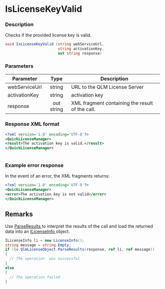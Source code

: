 # IsLicenseKeyValid

### Description

Checks if the provided license key is valid.

```csharp
void IsLicenseKeyValid (string webServiceUrl, 
                        string activationKey, 
                        out string response)
```

### Parameters

| Parameter     |    Type    | Description                                     |
| ------------- | :--------: | ----------------------------------------------- |
| webServiceUrl |   string   | URL to the QLM License Server                   |
| activationKey |   string   | activation key                                  |
| response      | out string | XML fragment containing the result of the call. |

### Response XML format

```xml
<?xml version='1.0' encoding='UTF-8'?>
<QuickLicenseManager>
<result>The activation key is valid.</result>
</QuickLicenseManager>
 
```

### Example error response

In the event of an error, the XML fragments returns:

```xml
<?xml version='1.0' encoding='UTF-8'?>
<QuickLicenseManager>
<error>The activation key is not valid</error>
</QuickLicenseManager>
```

## Remarks

Use [ParseResults ](../../iqlmcustomerinfo/methods/parseresults.md)to interpret the results of the call and load the returned data into an [ILicenseInfo ](../../ilicenseinfo/)object.

```csharp
ILicenseInfo li = new LicenseInfo();
string message = string.Empty;
if (lv.QlmLicenseObject.ParseResults(response, ref li, ref message))
{
  // The operation  was successful	
}
else
{
  // The operation failed
}
```
